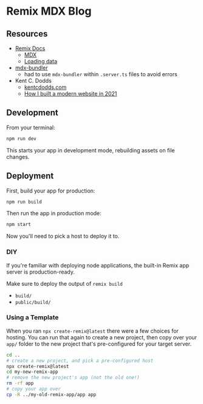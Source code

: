 # Remix MDX Blog

## Resources

- [Remix Docs](https://remix.run/docs)
  - [MDX](https://remix.run/docs/en/v1/guides/mdx#mdx)
  - [Loading data](https://remix.run/docs/en/v1/tutorials/blog#loading-data)
- [mdx-bundler](https://github.com/kentcdodds/mdx-bundler)
  - had to use `mdx-bundler` within `.server.ts` files to avoid errors
- Kent C. Dodds
  - [kentcdodds.com](https://github.com/kentcdodds/kentcdodds.com)
  - [How I built a modern website in 2021](https://kentcdodds.com/blog/how-i-built-a-modern-website-in-2021)

## Development

From your terminal:

```sh
npm run dev
```

This starts your app in development mode, rebuilding assets on file changes.

## Deployment

First, build your app for production:

```sh
npm run build
```

Then run the app in production mode:

```sh
npm start
```

Now you'll need to pick a host to deploy it to.

### DIY

If you're familiar with deploying node applications, the built-in Remix app server is production-ready.

Make sure to deploy the output of `remix build`

- `build/`
- `public/build/`

### Using a Template

When you ran `npx create-remix@latest` there were a few choices for hosting. You can run that again to create a new project, then copy over your `app/` folder to the new project that's pre-configured for your target server.

```sh
cd ..
# create a new project, and pick a pre-configured host
npx create-remix@latest
cd my-new-remix-app
# remove the new project's app (not the old one!)
rm -rf app
# copy your app over
cp -R ../my-old-remix-app/app app
```
